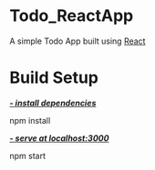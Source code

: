 # Todo_ReactApp
A simple Todo App built using <a href="https://reactjs.org/">React</a> 

# Build Setup
<u>***- install dependencies***</u>

npm install

<u>***- serve at localhost:3000***</u>

npm start
